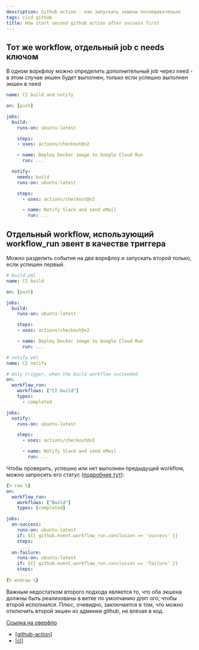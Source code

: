 ```yaml
---
description: Github action - как запускать экшены последовательно
tags: cicd github
title: How start second github action after success first
---
```

## Тот же workflow, отдельный job с needs ключом

В одном воркфлоу можно определить дополнительный job через need - в этом случае экшен будет выполнен, только если успешно выполнен экшен в need

```yml
name: CI build and notify

on: [push]

jobs:
  build:
    runs-on: ubuntu-latest

    steps:
    - uses: actions/checkout@v2

    - name: Deploy Docker image to Google Cloud Run
      run: ...

  notify:
    needs: build
    runs-on: ubuntu-latest

    steps:
      - uses: actions/checkout@v2

      - name: Notify Slack and send eMail
        run: ...
```

## Отдельный workflow, использующий workflow_run эвент в качестве триггера

Можно разделить события на два воркфлоу и запускать второй только, если успешен первый.

```yml
# build.yml
name: CI build

on: [push]

jobs:
  build:
    runs-on: ubuntu-latest

    steps:
    - uses: actions/checkout@v2

    - name: Deploy Docker image to Google Cloud Run
      run: ...
```

```yml
# notify.yml
name: CI notify

# Only trigger, when the build workflow succeeded
on:
  workflow_run:
    workflows: ["CI build"]
    types:
      - completed

jobs:
  notify:
    runs-on: ubuntu-latest

    steps:
      - uses: actions/checkout@v2

      - name: Notify Slack and send eMail
        run: ...
```

Чтобы проверить, успешно или нет выполнен предыдущий workflow, можно запросить его статус ([подробнее тут](https://docs.github.com/en/actions/learn-github-actions/events-that-trigger-workflows#workflow_run)):

```yaml
{% raw %}
on:
  workflow_run:
    workflows: ["Build"]
    types: [completed]

jobs:
  on-success:
    runs-on: ubuntu-latest
    if: ${{ github.event.workflow_run.conclusion == 'success' }}
    steps:
      ...
  on-failure:
    runs-on: ubuntu-latest
    if: ${{ github.event.workflow_run.conclusion == 'failure' }}
    steps:
      ...
{% endraw %}
```

Важным недостатком второго подхода является то, что оба экшена должны быть реализованы в ветке по умолчанию длят ого, чтобы второй исполнился. Плюс, очевидно, заключается в том, что можно отключить второй экшен из админки github, не влезая в код.

[Ссылка на оверфло](https://stackoverflow.com/a/65698892/15966204)

- [[github-action]]
- [[cl]]

[//begin]: # "Autogenerated link references for markdown compatibility"
[github-action]: github-action "Githunb action"
[cl]: cl "ci/cd - непрервыная интеграция"
[//end]: # "Autogenerated link references"